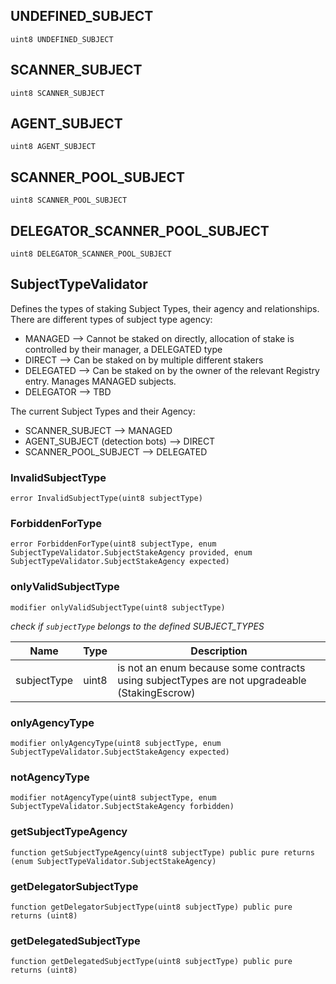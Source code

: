 ## UNDEFINED_SUBJECT

```solidity
uint8 UNDEFINED_SUBJECT
```

## SCANNER_SUBJECT

```solidity
uint8 SCANNER_SUBJECT
```

## AGENT_SUBJECT

```solidity
uint8 AGENT_SUBJECT
```

## SCANNER_POOL_SUBJECT

```solidity
uint8 SCANNER_POOL_SUBJECT
```

## DELEGATOR_SCANNER_POOL_SUBJECT

```solidity
uint8 DELEGATOR_SCANNER_POOL_SUBJECT
```

## SubjectTypeValidator

Defines the types of staking Subject Types, their agency and relationships.
There are different types of subject type agency:
- MANAGED --> Cannot be staked on directly, allocation of stake is controlled by their manager, a DELEGATED type
- DIRECT --> Can be staked on by multiple different stakers
- DELEGATED --> Can be staked on by the owner of the relevant Registry entry. Manages MANAGED subjects.
- DELEGATOR --> TBD

The current Subject Types and their Agency:
- SCANNER_SUBJECT --> MANAGED
- AGENT_SUBJECT (detection bots) --> DIRECT
- SCANNER_POOL_SUBJECT --> DELEGATED

### InvalidSubjectType

```solidity
error InvalidSubjectType(uint8 subjectType)
```

### ForbiddenForType

```solidity
error ForbiddenForType(uint8 subjectType, enum SubjectTypeValidator.SubjectStakeAgency provided, enum SubjectTypeValidator.SubjectStakeAgency expected)
```

### onlyValidSubjectType

```solidity
modifier onlyValidSubjectType(uint8 subjectType)
```

_check if `subjectType` belongs to the defined SUBJECT_TYPES_

| Name | Type | Description |
| ---- | ---- | ----------- |
| subjectType | uint8 | is not an enum because some contracts using subjectTypes are not upgradeable (StakingEscrow) |

### onlyAgencyType

```solidity
modifier onlyAgencyType(uint8 subjectType, enum SubjectTypeValidator.SubjectStakeAgency expected)
```

### notAgencyType

```solidity
modifier notAgencyType(uint8 subjectType, enum SubjectTypeValidator.SubjectStakeAgency forbidden)
```

### getSubjectTypeAgency

```solidity
function getSubjectTypeAgency(uint8 subjectType) public pure returns (enum SubjectTypeValidator.SubjectStakeAgency)
```

### getDelegatorSubjectType

```solidity
function getDelegatorSubjectType(uint8 subjectType) public pure returns (uint8)
```

### getDelegatedSubjectType

```solidity
function getDelegatedSubjectType(uint8 subjectType) public pure returns (uint8)
```